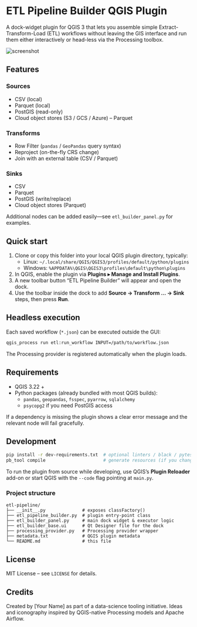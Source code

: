 # ETL Pipeline Builder QGIS Plugin

A dock-widget plugin for QGIS 3 that lets you assemble simple Extract-Transform-Load (ETL) workflows without leaving the GIS interface and run them either interactively or head-less via the Processing toolbox.

![screenshot](docs/screenshot.png)

## Features

### Sources
* CSV (local)
* Parquet (local)
* PostGIS (read-only)
* Cloud object stores (S3 / GCS / Azure) – Parquet

### Transforms
* Row Filter (`pandas` / `GeoPandas` query syntax)
* Reproject (on-the-fly CRS change)
* Join with an external table (CSV / Parquet)

### Sinks
* CSV
* Parquet
* PostGIS (write/replace)
* Cloud object stores (Parquet)

Additional nodes can be added easily—see `etl_builder_panel.py` for examples.

## Quick start

1. Clone or copy this folder into your local QGIS plugin directory, typically:
   * Linux: `~/.local/share/QGIS/QGIS3/profiles/default/python/plugins`
   * Windows: `%APPDATA%\QGIS\QGIS3\profiles\default\python\plugins`
2. In QGIS, enable the plugin via **Plugins ▸ Manage and Install Plugins**.
3. A new toolbar button “ETL Pipeline Builder” will appear and open the dock.
4. Use the toolbar inside the dock to add **Source → Transform … → Sink** steps, then press **Run**.

## Headless execution

Each saved workflow (`*.json`) can be executed outside the GUI:

```bash
qgis_process run etl:run_workflow INPUT=/path/to/workflow.json
```

The Processing provider is registered automatically when the plugin loads.

## Requirements

* QGIS 3.22 +
* Python packages (already bundled with most QGIS builds):
  * `pandas`, `geopandas`, `fsspec`, `pyarrow`, `sqlalchemy`
  * `psycopg2` if you need PostGIS access

If a dependency is missing the plugin shows a clear error message and the relevant node will fail gracefully.

## Development

```bash
pip install -r dev-requirements.txt  # optional linters / black / pytest
pb_tool compile                      # generate resources (if you change icons)
```

To run the plugin from source while developing, use QGIS’s **Plugin Reloader** add-on or start QGIS with the `--code` flag pointing at `main.py`.

### Project structure

```
etl-pipeline/
├── __init__.py              # exposes classFactory()
├── etl_pipeline_builder.py  # plugin entry-point class
├── etl_builder_panel.py     # main dock widget & executor logic
├── etl_builder_base.ui      # Qt Designer file for the dock
├── processing_provider.py   # Processing provider wrapper
├── metadata.txt             # QGIS plugin metadata
└── README.md                # this file
```

## License

MIT License – see `LICENSE` for details.

## Credits

Created by [Your Name] as part of a data-science tooling initiative. Ideas and iconography inspired by QGIS-native Processing models and Apache Airflow.